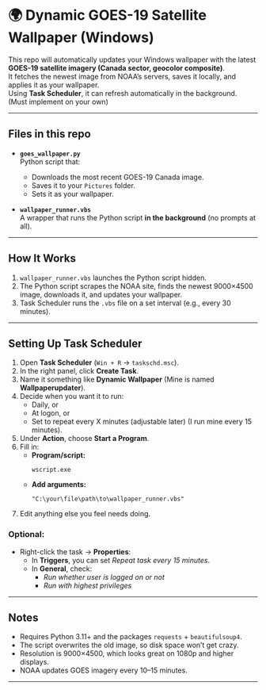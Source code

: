 # 🌍 Dynamic GOES-19 Satellite Wallpaper (Windows)

This repo will automatically updates your Windows wallpaper with the latest **GOES-19 satellite imagery (Canada sector, geocolor composite)**.  
It fetches the newest image from NOAA’s servers, saves it locally, and applies it as your wallpaper.  
Using **Task Scheduler**, it can refresh automatically in the background. (Must implement on your own)

---

##  Files in this repo 
- **`goes_wallpaper.py`**  
  Python script that:
  - Downloads the most recent GOES-19 Canada image.  
  - Saves it to your `Pictures` folder.  
  - Sets it as your wallpaper.  

- **`wallpaper_runner.vbs`**  
  A wrapper that runs the Python script **in the background** (no prompts at all).  

---

## How It Works
1. `wallpaper_runner.vbs` launches the Python script hidden.  
2. The Python script scrapes the NOAA site, finds the newest 9000×4500 image, downloads it, and updates your wallpaper.  
3. Task Scheduler runs the `.vbs` file on a set interval (e.g., every 30 minutes).  

---

## Setting Up Task Scheduler

1. Open **Task Scheduler** (`Win + R` → `taskschd.msc`).  
2. In the right panel, click **Create Task**.  
3. Name it something like **Dynamic Wallpaper** (Mine is named **Wallpaperupdater**).  
4. Decide when you want it to run:  
   - Daily, or  
   - At logon, or  
   - Set to repeat every X minutes (adjustable later) (I run mine every 15 minutes).  
5. Under **Action**, choose **Start a Program**.  
6. Fill in:  
   - **Program/script:**  
     ```
     wscript.exe
     ```  
   - **Add arguments:**  
     ```
     "C:\your\file\path\to\wallpaper_runner.vbs"
     ```  
7. Edit anything else you feel needs doing.  

### Optional: 
- Right-click the task → **Properties**:  
  - In **Triggers**, you can set *Repeat task every 15 minutes*.  
  - In **General**, check:  
    -  *Run whether user is logged on or not*  
    -  *Run with highest privileges*  

---

##  Notes
- Requires Python 3.11+ and the packages `requests` + `beautifulsoup4`.  
- The script overwrites the old image, so disk space won’t get crazy.  
- Resolution is 9000×4500, which looks great on 1080p and higher displays.  
- NOAA updates GOES imagery every 10–15 minutes.  

---


